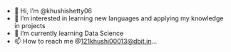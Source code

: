 - 👋 Hi, I’m @khushishetty06
- 👀 I’m interested in learning new languages and applying my knowledge in projects
- 🌱 I’m currently learning Data Science
- 📫 How to reach me @121khushi00013@dbit.in...

<!---
khushishetty06/khushishetty06 is a ✨ special ✨ repository because its `README.md` (this file) appears on your GitHub profile.
You can click the Preview link to take a look at your changes.
--->
